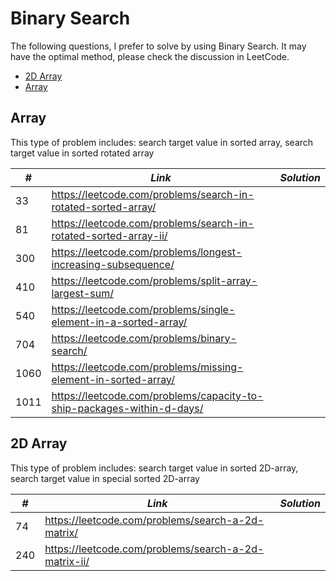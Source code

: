 # Binary Search

The following questions, I prefer to solve by using Binary Search. It may have the optimal method, please check the discussion in LeetCode.

* [2D Array](##2D-Array)
* [Array](##Array)

## Array

This type of problem includes: search target value in sorted array, search target value in sorted rotated array

| *#* | *Link* | *Solution* |
| ---- | --------------------------------- | --------------------------------- |
| 33 | https://leetcode.com/problems/search-in-rotated-sorted-array/ | |
| 81 | https://leetcode.com/problems/search-in-rotated-sorted-array-ii/ | |
| 300 | https://leetcode.com/problems/longest-increasing-subsequence/ | |
| 410 | https://leetcode.com/problems/split-array-largest-sum/ | |
| 540 | https://leetcode.com/problems/single-element-in-a-sorted-array/ | |
| 704 | https://leetcode.com/problems/binary-search/ | |
| 1060 | https://leetcode.com/problems/missing-element-in-sorted-array/ | |
| 1011 | https://leetcode.com/problems/capacity-to-ship-packages-within-d-days/ | |

## 2D Array

This type of problem includes: search target value in sorted 2D-array, search target value in special sorted 2D-array

| *#* | *Link* | *Solution* |
| ---- | --------------------------------- | --------------------------------- |
| 74 | https://leetcode.com/problems/search-a-2d-matrix/ | |
| 240 | https://leetcode.com/problems/search-a-2d-matrix-ii/ | |